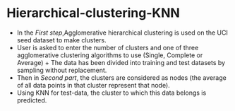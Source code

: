 # Hierarchical-clustering-KNN


+ In the *First step*,Agglomerative hierarchical clustering is used on the UCI seed dataset to make clusters.
+ User is asked to enter the number of clusters and one of three agglomerative clustering algorithms to use (Single, Complete or Average) + The data has been divided into training and test datasets by sampling without replacement.
+ Then in *Second part*, the clusters are considered as nodes (the average of all data points in that cluster represent that node).
+ Using KNN for test-data, the cluster to which this data belongs is predicted.
